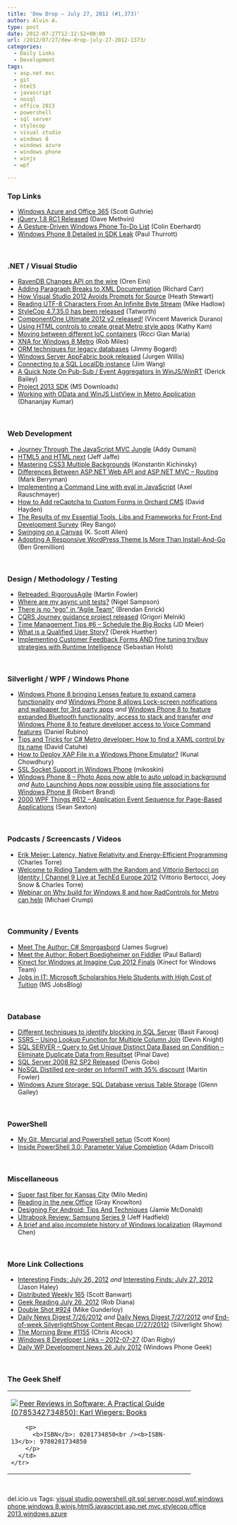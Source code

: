 ```yaml
---
title: 'Dew Drop – July 27, 2012 (#1,373)'
author: Alvin A.
type: post
date: 2012-07-27T12:12:52+00:00
url: /2012/07/27/dew-drop-july-27-2012-1373/
categories:
  - Daily Links
  - Development
tags:
  - asp.net mvc
  - git
  - html5
  - javascript
  - nosql
  - office 2013
  - powershell
  - sql server
  - stylecop
  - visual studio
  - windows 8
  - windows azure
  - windows phone
  - winjs
  - wpf

---
```

### <a name="top"></a>Top Links

  * [Windows Azure and Office 365][1] (Scott Guthrie)
  * [jQuery 1.8 RC1 Released][2] (Dave Methvin)
  * <a href="http://www.codeproject.com/Articles/428088/A-Gesture-Driven-Windows-Phone-To-Do-List" target="_blank">A Gesture-Driven Windows Phone To-Do List</a> (Colin Eberhardt)
  * [Windows Phone 8 Detailed in SDK Leak][3] (Paul Thurrott)

&#160;

### <a name="dotnet"></a>.NET / Visual Studio

  * [RavenDB Changes API on the wire][4] (Oren Eini)
  * [Adding Paragraph Breaks to XML Documentation][5] (Richard Carr)
  * [How Visual Studio 2012 Avoids Prompts for Source][6] (Heath Stewart)
  * [Reading UTF-8 Characters From An Infinite Byte Stream][7] (Mike Hadlow)
  * [StyleCop 4.7.35.0 has been released][8] (Tatworth)
  * [ComponentOne Ultimate 2012 v2 released!][9] (Vincent Maverick Durano)
  * [Using HTML controls to create great Metro style apps][10] (Kathy Kam)
  * [Moving between different IoC containers][11] (Ricci Gian Maria)
  * [XNA for Windows 8 Metro][12] (Rob Miles)
  * [ORM techniques for legacy databases][13] (Jimmy Bogard)
  * [Windows Server AppFabric book released][14] (Jurgen Willis)
  * [Connecting to a SQL LocalDb instance][15] (Jim Wang)
  * [A Quick Note On Pub-Sub / Event Aggregators In WinJS/WinRT][16] (Derick Bailey)
  * [Project 2013 SDK][17] (MS Downloads)
  * [Working with OData and WinJS ListView in Metro Application][18] (Dhananjay Kumar)

&#160;

### <a name="web"></a>Web Development

  * [Journey Through The JavaScript MVC Jungle][19] (Addy Osmani)
  * [HTML5 and HTML.next][20] (Jeff Jaffe)
  * [Mastering CSS3 Multiple Backgrounds][21] (Konstantin Kichinsky)
  * [Differences Between ASP.NET Web API and ASP.NET MVC – Routing][22] (Mark Berryman)
  * [Implementing a Command Line with eval in JavaScript][23] (Axel Rauschmayer)
  * [How to Add reCaptcha to Custom Forms in Orchard CMS][24] (David Hayden)
  * [The Results of my Essential Tools, Libs and Frameworks for Front-End Development Survey][25] (Rey Bango)
  * [Swinging on a Canvas][26] (K. Scott Allen)
  * [Adopting A Responsive WordPress Theme Is More Than Install-And-Go][27] (Ben Gremillion)

&#160;

### <a name="design"></a>Design / Methodology / Testing

  * [Retreaded: RigorousAgile][28] (Martin Fowler)
  * [Where are my async unit tests?][29] (Nigel Sampson)
  * [There is no “ego” in “Agile Team”][30] (Brendan Enrick)
  * [CQRS Journey guidance project released][31] (Grigori Melnik)
  * [Time Management Tips #6 &#8211; Schedule the Big Rocks][32] (JD Meier)
  * [What is a Qualified User Story?][33] (Derek Huether)
  * [Implementing Customer Feedback Forms AND fine tuning try/buy strategies with Runtime Intelligence][34] (Sebastian Holst)

&#160;

### <a name="silverlight"></a>Silverlight / WPF / Windows Phone

  * [Windows Phone 8 bringing Lenses feature to expand camera functionality][35] _and_ [Windows Phone 8 allows Lock-screen notifications and wallpaper for 3rd party apps][36] _and_ [Windows Phone 8 to feature expanded Bluetooth functionality, access to stack and transfer][37] _and_ [Windows Phone 8 to feature developer access to Voice Command features][38] (Daniel Rubino)
  * [Tips and Tricks for C# Metro developer: How to find a XAML control by its name][39] (David Catuhe)
  * [How to Deploy XAP File in a Windows Phone Emulator?][40] (Kunal Chowdhury)
  * [SSL Socket Support in Windows Phone][41] (mikoskin)
  * [Windows Phone 8 &#8211; Photo Apps now able to auto upload in background][42] _and_ [Auto Launching Apps now possible using file associations for Windows Phone 8][43] (Robert Brand)
  * <a href="http://wpf.2000things.com/2012/07/27/612-application-event-sequence-for-page-based-applications" target="_blank">2000 WPF Things #612 – Application Event Sequence for Page-Based Applications</a> (Sean Sexton)

&#160;

### <a name="podcasts"></a>Podcasts / Screencasts / Videos

  * [Erik Meijer: Latency, Native Relativity and Energy-Efficient Programming][44] (Charles Torre)
  * [Welcome to Riding Tandem with the Random and Vittorio Bertocci on Identity | Channel 9 Live at TechEd Europe 2012][45] (Vittorio Bertocci, Joey Snow & Charles Torre)
  * [Webinar on Why build for Windows 8 and how RadControls for Metro can help][46] (Michael Crump)

&#160;

### <a name="events"></a>Community / Events

  * [Meet The Author: C# Smorgasbord][47] (James Sugrue)
  * [Meet the Author: Robert Boedigheimer on Fiddler][48] (Paul Ballard)
  * [Kinect for Windows at Imagine Cup 2012 Finals][49] (Kinect for Windows Team)
  * [Jobs in IT: Microsoft Scholarships Help Students with High Cost of Tuition][50] (MS JobsBlog)

&#160;

### <a name="sql"></a>Database

  * [Different techniques to identify blocking in SQL Server][51] (Basit Farooq)
  * [SSRS – Using Lookup Function for Multiple Column Join][52] (Devin Knight)
  * [SQL SERVER – Query to Get Unique Distinct Data Based on Condition – Eliminate Duplicate Data from Resultset][53] (Pinal Dave)
  * [SQL Server 2008 R2 SP2 Released][54] (Denis Gobo)
  * [NoSQL Distilled pre-order on InformIT with 35% discount][55] (Martin Fowler)
  * [Windows Azure Storage: SQL Database versus Table Storage][56] (Glenn Gailey)

&#160;

### <a name="ps"></a>PowerShell

  * [My Git, Mercurial and Powershell setup][57] (Scott Koon)
  * [Inside PowerShell 3.0: Parameter Value Completion][58] (Adam Driscoll)

&#160;

### <a name="misc"></a>Miscellaneous

  * [Super fast fiber for Kansas City][59] (Milo Medin)
  * [Reading in the new Office][60] (Gray Knowlton)
  * [Designing For Android: Tips And Techniques][61] (Jamie McDonald)
  * [Ultrabook Review: Samsung Series 9][62] (Jeff Hadfield)
  * [A brief and also incomplete history of Windows localization][63] (Raymond Chen)

&#160;

### <a name="links"></a>More Link Collections

  * [Interesting Finds: July 26, 2012][64] _and_ [Interesting Finds: July 27, 2012][65] (Jason Haley)
  * [Distributed Weekly 165][66] (Scott Banwart)
  * [Geek Reading July 26, 2012][67] (Rob Diana)
  * [Double Shot #924][68] (Mike Gunderloy)
  * [Daily News Digest 7/26/2012][69] _and_ [Daily News Digest 7/27/2012][70] _and_ [End-of-week SilverlightShow Content Recap (7/27/2012)][71] (Silverlight Show)
  * [The Morning Brew #1155][72] (Chris Alcock)
  * [Windows 8 Developer Links – 2012-07-27][73] (Dan Rigby)
  * [Daily WP Development News 26 July 2012][74] (Windows Phone Geek)

&#160;

### <a name="shelf"></a>The Geek Shelf

<div style="padding-bottom: 0px; margin: 0px; padding-left: 0px; padding-right: 0px; display: inline; float: none; padding-top: 0px" id="scid:7dc1bd33-94bd-46fd-a20b-0131235bcd47:241aad5f-5d9b-4b74-baf6-18a2e8a386b9" class="wlWriterEditableSmartContent">
  <table cellspacing="0" cellpadding="2" width="400" border="0" unselectable="on">
    <tr>
      <td valign="top" width="400">
        <p>
          <a title="Peer Reviews in Software: A Practical Guide (0785342734850): Karl Wiegers: Books" href="http://www.amazon.com/exec/obidos/ASIN/0201734850/alvinashcraft-20"><img data-recalc-dims="1" decoding="async" src="https://i0.wp.com/images.amazon.com/images/P/0201734850.01.MZZZZZZZ.jpg?w=660" border="0" align="left" style="float:left" />Peer Reviews in Software: A Practical Guide (0785342734850): Karl Wiegers: Books</a>
        </p>
        
        <p>
          <b>ISBN</b>: 0201734850<br /><b>ISBN-13</b>: 9780201734850
        </p>
      </td>
    </tr>
  </table>
</div>

&#160;

<div style="padding-bottom: 0px; margin: 0px; padding-left: 0px; padding-right: 0px; display: inline; float: none; padding-top: 0px" id="scid:0767317B-992E-4b12-91E0-4F059A8CECA8:7620aca7-b280-4faa-9180-a6458835b01e" class="wlWriterEditableSmartContent">
  del.icio.us Tags: <a href="http://del.icio.us/popular/visual+studio" rel="tag">visual studio</a>,<a href="http://del.icio.us/popular/powershell" rel="tag">powershell</a>,<a href="http://del.icio.us/popular/git" rel="tag">git</a>,<a href="http://del.icio.us/popular/sql+server" rel="tag">sql server</a>,<a href="http://del.icio.us/popular/nosql" rel="tag">nosql</a>,<a href="http://del.icio.us/popular/wpf" rel="tag">wpf</a>,<a href="http://del.icio.us/popular/windows+phone" rel="tag">windows phone</a>,<a href="http://del.icio.us/popular/windows+8" rel="tag">windows 8</a>,<a href="http://del.icio.us/popular/winjs" rel="tag">winjs</a>,<a href="http://del.icio.us/popular/html5" rel="tag">html5</a>,<a href="http://del.icio.us/popular/javascript" rel="tag">javascript</a>,<a href="http://del.icio.us/popular/asp.net+mvc" rel="tag">asp.net mvc</a>,<a href="http://del.icio.us/popular/stylecop" rel="tag">stylecop</a>,<a href="http://del.icio.us/popular/office+2013" rel="tag">office 2013</a>,<a href="http://del.icio.us/popular/windows+azure" rel="tag">windows azure</a>
</div>

 [1]: http://weblogs.asp.net/scottgu/archive/2012/07/26/windows-azure-and-office-365.aspx
 [2]: http://blog.jquery.com/2012/07/26/jquery-1-8-rc1-released/
 [3]: http://www.winsupersite.com/article/windows-phone-8/windows-phone-8-detailed-sdk-leak-143815
 [4]: http://feedproxy.google.com/~r/AyendeRahien/~3/2ZHFnB2am24/ravendb-changes-api-on-the-wire
 [5]: http://feedproxy.google.com/~r/BlackwaspLatestAdditions/~3/CFC6zGjYNgk/RSSLanding.aspx
 [6]: http://blogs.msdn.com/b/heaths/archive/2012/07/26/how-visual-studio-2012-avoids-prompts-for-source.aspx
 [7]: http://feedproxy.google.com/~r/CodeRant/~3/VTmLP8cZLQs/reading-utf-8-characters-from-infinite.html
 [8]: http://feedproxy.google.com/~r/geekswithblogs/~3/Xz4bl68FlDg/stylecop-4.7.35.0-has-been-released.aspx
 [9]: http://feedproxy.google.com/~r/geekswithblogs/~3/DW_xJYxLcrw/componentone-ultimate-2012-v2-released.aspx
 [10]: http://blogs.msdn.com/b/windowsappdev/archive/2012/07/26/using-html-controls-to-create-great-metro-style-apps.aspx
 [11]: http://feedproxy.google.com/~r/AlkampferEng/~3/3gk1DdKrsVI/
 [12]: http://www.robmiles.com/journal/2012/7/26/xna-for-windows-8-metro.html
 [13]: http://feedproxy.google.com/~r/LosTechies/~3/Oo2QzJYRyPo/
 [14]: http://blogs.msdn.com/b/workflowteam/archive/2012/07/26/windows-server-appfabric-book-released.aspx
 [15]: http://www.cloudydeveloper.com/?p=2091
 [16]: http://feedproxy.google.com/~r/LosTechies/~3/m0vkFWGV0is/
 [17]: http://www.microsoft.com/en-us/download/details.aspx?id=30435&WT.mc_id=rss_alldownloads_all
 [18]: http://debugmode.net/2012/07/27/working-with-odata-and-winjs-listview-in-metro-application/
 [19]: http://coding.smashingmagazine.com/2012/07/27/journey-through-the-javascript-mvc-jungle/
 [20]: http://www.w3.org/QA/2012/07/html5_and_htmlnext.html
 [21]: http://feeds.dzone.com/~r/zones/css/~3/ZBrYDrzHktY/mastering-css3-multiple
 [22]: http://www.cloudydeveloper.com/?p=1971
 [23]: http://feeds.dzone.com/~r/zones/css/~3/iYmxpbEx2FU/implementing-command-line-eval
 [24]: http://www.davidhayden.me/blog/how-to-add-recaptcha-to-custom-forms-in-orchard-cms
 [25]: http://feedproxy.google.com/~r/reybango/zSyW/~3/TlSMA_6x4-w/
 [26]: http://odetocode.com/Blogs/scott/archive/2012/07/25/swinging-on-a-canvas.aspx
 [27]: http://www.smashingmagazine.com/2012/07/26/adopting-a-responsive-wordpress-theme-is-more-than-install-and-go/
 [28]: http://martinfowler.com/bliki/RigorousAgile.html
 [29]: http://compiledexperience.com/blog/posts/where-are-my-async-unit-tests
 [30]: http://feedproxy.google.com/~r/BrendanEnrick/~3/o2JD-HLvnB0/post.aspx
 [31]: http://blogs.msdn.com/b/agile/archive/2012/07/26/cqrs-journey-guidance-project-released.aspx
 [32]: http://feedproxy.google.com/~r/jmeier/~3/z2iYAGxhGk0/time-management-tips-6-schedule-the-big-rocks.aspx
 [33]: http://feedproxy.google.com/~r/LeadingAgile/~3/ubCSnzCQiYY/
 [34]: http://www.vnext.org/implementing-customer-feedback-forms-and-fine-tuning-try-buy-strategies-with-runtime-intelligence
 [35]: http://feedproxy.google.com/~r/wmexperts/~3/hugpaoZBvYE/story01.htm
 [36]: http://feedproxy.google.com/~r/wmexperts/~3/khoacltfnI8/story01.htm
 [37]: http://feedproxy.google.com/~r/wmexperts/~3/_Ry8-E1xUpE/story01.htm
 [38]: http://feedproxy.google.com/~r/wmexperts/~3/ylSXmCYVbaQ/story01.htm
 [39]: http://blogs.msdn.com/b/eternalcoding/archive/2012/07/27/tips-and-tricks-for-c-metro-developer-how-to-find-a-xaml-control-by-its-name.aspx
 [40]: http://feedproxy.google.com/~r/kunal2383/~3/zocCn5qjmlg/how-to-deploy-xap-file-in-windows-phone.html
 [41]: http://mobile.dzone.com/articles/ssl-socket-support-windows
 [42]: http://feedproxy.google.com/~r/wmexperts/~3/SKrZ4aN-Zdo/story01.htm
 [43]: http://feedproxy.google.com/~r/wmexperts/~3/3chsWLttAUY/story01.htm
 [44]: http://channel9.msdn.com/Blogs/Charles/Erik-Meijer-Latency-Native-Relativity-and-Energy-Efficient-Programming
 [45]: http://channel9.msdn.com/Events/Ch9Live/Channel-9-Live-at-Tech-Ed-Europe-2012/Welcome-Riding-Tandem-with-the-Random
 [46]: http://feedproxy.google.com/~r/MichaelCrump/~3/TlRqR7ke3-g/webinar-on-why-build-for-windows-8-and-how-radcontrols-for-metro-can-help
 [47]: http://feeds.dzone.com/~r/zones/dotnet/~3/212eyJWHKf4/meet-author-c-smorgasbord
 [48]: http://blog.pluralsight.com/2012/07/26/meet-the-author-robert-boedigheimer-on-fiddler/
 [49]: http://blogs.msdn.com/b/kinectforwindows/archive/2012/07/26/kinect-for-windows-at-imagine-cup-2012-finals.aspx
 [50]: http://feeds.microsoftjobsblog.com/~r/MicrosoftJobsBlog/~3/8xtZRLR_Kfg/scholarship
 [51]: http://feedproxy.google.com/~r/MSSQLTips-LatestSqlServerTips/~3/886wUwdIpkY/tip.asp
 [52]: http://www.sqlservercentral.com/blogs/dknight/2012/07/27/ssrs-using-lookup-function-for-multiple-column-join/
 [53]: http://blog.sqlauthority.com/2012/07/27/sql-server-query-to-get-unique-distinct-data-based-on-condition-eleminate-duplicate-data-from-resultset/
 [54]: http://blogs.lessthandot.com/index.php/DataMgmt/DBAdmin/MSSQLServerAdmin/sql-server-2008-r2-sp2
 [55]: http://martinfowler.com/snips/201207261026.html
 [56]: http://blogs.msdn.com/b/writingdata_services/archive/2012/07/26/windows-azure-storage-sql-database-versus-table-storage.aspx
 [57]: http://www.lazycoder.com/weblog/2012/07/26/my-git-mercurial-and-powershell-setup/
 [58]: http://csharpening.net/?p=1252
 [59]: http://feedproxy.google.com/~r/blogspot/MKuf/~3/dBcFHzwY7dA/super-fast-fiber-for-kansas-city.html
 [60]: http://blogs.office.com/b/office-next/archive/2012/07/26/reading-in-the-new-office.aspx
 [61]: http://www.smashingmagazine.com/2012/07/26/designing-for-android-tips-and-techniques/
 [62]: http://www.codeproject.com/Articles/429080/Ultrabook-Review-Samsung-Series-9
 [63]: http://blogs.msdn.com/b/oldnewthing/archive/2012/07/26/10333558.aspx
 [64]: http://jasonhaley.com/blog/post.aspx?id=aa8ef00b-3595-4a15-a98b-bb0e27dfeb11
 [65]: http://jasonhaley.com/blog/post.aspx?id=deea1f21-d630-4ef1-96dc-e8f3d10f33a4
 [66]: http://feedproxy.google.com/~r/roguetechnology/~3/Qq0KNL5miBA/
 [67]: http://feedproxy.google.com/~r/RegularGeek/~3/kUAVsm4HEvk/
 [68]: http://afreshcup.com/home/2012/7/27/double-shot-924.html
 [69]: http://feedproxy.google.com/~r/silverlightshow/~3/Q-o6z0-EKNI/Daily-News-Digest-7-26-2012.aspx
 [70]: http://feedproxy.google.com/~r/silverlightshow/~3/6zuzvpQaTfE/Daily-News-Digest-7-27-2012.aspx
 [71]: http://feedproxy.google.com/~r/silverlightshow/~3/X32FStc9Hsc/End-of-week-SilverlightShow-Content-Recap-7-27-2012.aspx
 [72]: http://feedproxy.google.com/~r/ReflectivePerspective/~3/HpKic97Ah1I/
 [73]: http://danrigby.com/2012/07/26/windows-8-developer-links-2012-07-27/
 [74]: http://feedproxy.google.com/~r/Windowsphonegeek/~3/9_INBp-YhRc/daily-wp-development-news-26-july-2012
